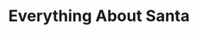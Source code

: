 ---
title: "Everything About Santa"
url: /marikina/everything-about-santa/
shop: interior decoration
---